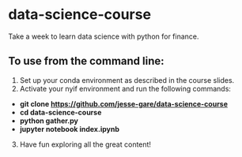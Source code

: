 # data-science-course
Take a week to learn data science with python for finance.

## To use from the command line:
1. Set up your conda environment as described in the course slides.
2. Activate your nyif environment and run the following commands:
- **git clone https://github.com/jesse-gare/data-science-course**
- **cd data-science-course**
- **python gather.py**
- **jupyter notebook index.ipynb** 
3. Have fun exploring all the great content!

